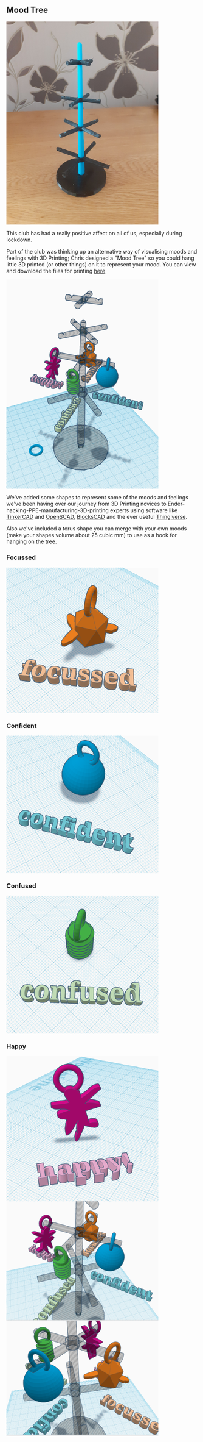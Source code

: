 ## Mood Tree

<img src="../../images/MoodTree.jpg" width="400" align="center"> 

This club has had a really positive affect on all of us, especially during lockdown. 

Part of the club was thinking up an alternative way of visualising moods and feelings with 3D Printing; Chris designed a "Mood Tree" so you could hang little 3D printed (or other things) on it to represent your mood. You can view and download the files for printing [here](https://github.com/cheapjack/NMC3DPrintClub/tree/master/models/moodtree)

<img src="../images/moods1.png" width="400" align="center"> 

We've added some shapes to represent some of the moods and feelings we've been having over our journey from 3D Printing novices to Ender-hacking-PPE-manufacturing-3D-printing experts using software like [TinkerCAD](tinkercad.com/) and [OpenSCAD](http://www.openscad.org/), [BlocksCAD](https://www.blockscad3d.com/editor/) and the ever useful [Thingiverse](https://www.thingiverse.com/). 

Also we've included a torus shape you can merge with your own moods (make your shapes volume about 25 cubic mm) to use as a hook for hanging on the tree.


### Focussed

<img src="../images/focussed.png" width="400" align="center"> 

### Confident

<img src="../images/confident.png" width="400" align="center"> 

### Confused

<img src="../images/confused.png" width="400" align="center"> 

### Happy

<img src="../images/happy.png" width="400" align="center"> 


<img src="../images/moods2.png" width="400" align="center"> 
<img src="../images/moods3.png" width="400" align="center">

